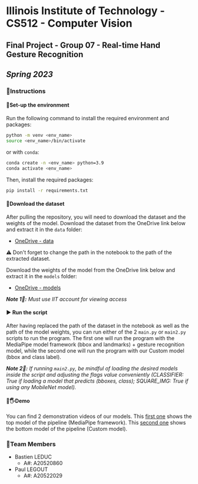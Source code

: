 # **Illinois Institute of Technology - CS512 - Computer Vision**

## **Final Project - Group 07 - Real-time Hand Gesture Recognition**

## _Spring 2023_

### **📑Instructions**

#### **📂Set-up the environment**

Run the following command to install the required environment and packages:

```bash
python -m venv <env_name>
source <env_name>/bin/activate
```

or with `conda`:

```bash
conda create -n <env_name> python=3.9
conda activate <env_name>
```

Then, install the required packages:

```bash
pip install -r requirements.txt
```

#### **📂Download the dataset**

After pulling the repository, you will need to download the dataset and the weights of the model.
Download the dataset from the OneDrive link below and extract it in the `data` folder:

-   [OneDrive - data](https://iit0-my.sharepoint.com/personal/bleduc_hawk_iit_edu/_layouts/15/guestaccess.aspx?guestaccesstoken=nghfcV5r5fzy4f5Y1FbyFZky48p%2BTjz%2Bp0iLDErKq8A%3D&folderid=2_0515eeabcfb45419690e62cbc9d8293ef&rev=1&e=RGzNMW)

⚠ Don't forget to change the path in the notebook to the path of the extracted dataset.

Download the weights of the model from the OneDrive link below and extract it in the `models` folder:

-   [OneDrive - models](https://iit0-my.sharepoint.com/personal/bleduc_hawk_iit_edu/_layouts/15/guestaccess.aspx?guestaccesstoken=1xiX%2BioK1eNgLQi3NqNyyovwoDciSy%2Fx4LclM7qSkBg%3D&folderid=2_00147942c86a1407f906be2f0864f0eaf&rev=1&e=JJJY68)

**_Note 1📝:_** _Must use IIT account for viewing access_

#### **▶ Run the script**

After having replaced the path of the dataset in the notebook as well as the path of the model weights, you can run either of the 2 `main.py` or `main2.py` scripts to run the program. The first one will run the program with the MediaPipe model framework (bbox and landmarks) + gesture recognition model, while the second one will run the program with our Custom model (bbox and class label).

**_Note 2📝:_** _If running `main2.py`, be mindful of loading the desired models inside the script and adjusting the flags value conveniently (CLASSIFIER: True if loading a model that predicts (bboxes, class); SQUARE_IMG: True if using any MobileNet model)._

#### **🎥🖐Demo**

You can find 2 demonstration videos of our models. This [first one](https://drive.google.com/file/d/1KAfz3nFLKgtjNB3W0xnKQqzu7ScWX8o2/view?usp=share_link) shows the top model of the pipeline (MediaPipe framework). This [second one](https://drive.google.com/file/d/10JPJ1c-6zgAFrHZJmYYDBtyVmEsRrb7h/view?usp=share_link) shows the bottom model of the pipeline (Custom model).

### 👥**Team Members**

-   Bastien LEDUC
    -   A#: A20520860
-   Paul LEGOUT
    -   A#: A20522029
